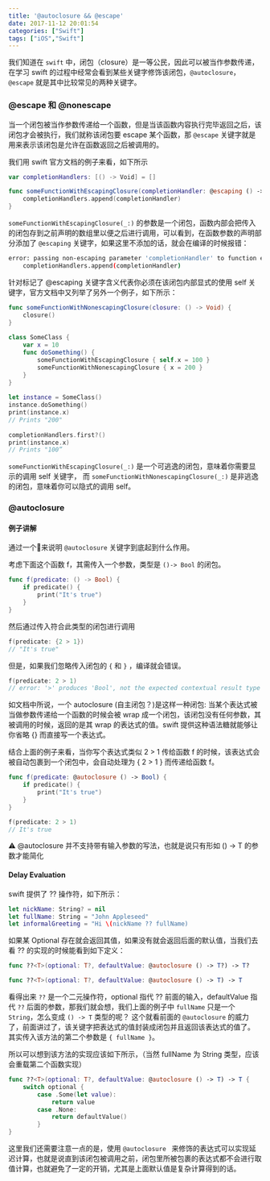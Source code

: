 ```yaml
---
title: '@autoclosure && @escape'
date: 2017-11-12 20:01:54
categories: ["Swift"]
tags: ["iOS","Swift"]
---
```


我们知道在 `swift` 中，闭包（closure）是一等公民，因此可以被当作参数传递，在学习 swift 的过程中经常会看到某些关键字修饰该闭包，`@autoclosure`， `@escape` 就是其中比较常见的两种关键字。


### @escape 和 @nonescape

当一个闭包被当作参数传递给一个函数，但是当该函数内容执行完毕返回之后，该闭包才会被执行，我们就称该闭包要 escape 某个函数，那 `@escape` 关键字就是用来表示该闭包是允许在函数返回之后被调用的。

我们用 swift 官方文档的例子来看，如下所示

``` Swift
var completionHandlers: [() -> Void] = []

func someFunctionWithEscapingClosure(completionHandler: @escaping () -> Void) {
    completionHandlers.append(completionHandler)
}
```

`someFunctionWithEscapingClosure(_:)` 的参数是一个闭包，函数内部会把传入的闭包存到之前声明的数组里以便之后进行调用，可以看到，在函数参数的声明部分添加了 `@escaping` 关键字，如果这里不添加的话，就会在编译的时候报错：

``` sh
error: passing non-escaping parameter 'completionHandler' to function expecting an @escaping closure
    completionHandlers.append(completionHandler)    
```

针对标记了 @escaping 关键字含义代表你必须在该闭包内部显式的使用 self 关键字，官方文档中又列举了另外一个例子，如下所示：

``` Swift
func someFunctionWithNonescapingClosure(closure: () -> Void) {
    closure()
}
 
class SomeClass {
    var x = 10
    func doSomething() {
        someFunctionWithEscapingClosure { self.x = 100 }
        someFunctionWithNonescapingClosure { x = 200 }
    }
}
 
let instance = SomeClass()
instance.doSomething()
print(instance.x)
// Prints "200"
 
completionHandlers.first?()
print(instance.x)
// Prints "100”
```

`someFunctionWithEscapingClosure(_:)` 是一个可逃逸的闭包，意味着你需要显示的调用 self 关键字， 而 `someFunctionWithNonescapingClosure(_:)` 是非逃逸的闭包，意味着你可以隐式的调用 self。


### @autoclosure


#### 例子讲解

通过一个🌰来说明 `@autoclosure` 关键字到底起到什么作用。

考虑下面这个函数 f，其需传入一个参数，类型是 `()-> Bool` 的闭包。

``` Swift
func f(predicate: () -> Bool) {
    if predicate() {
        print("It's true")
    }
}
```

然后通过传入符合此类型的闭包进行调用

``` Swift
f(predicate: {2 > 1})
// "It's true"
```

但是，如果我们忽略传入闭包的 `{` 和 `}` ，编译就会错误。

``` Swift
f(predicate: 2 > 1)
// error: '>' produces 'Bool', not the expected contextual result type '() -> Bool'
```

如文档中所说，一个 autoclosure (自主闭包？)是这样一种闭包: 当某个表达式被当做参数传递给一个函数的时候会被 wrap 成一个闭包，该闭包没有任何参数，其被调用的时候，返回的是其 wrap 的表达式的值。swift 提供这种语法糖就能够让你省略 {} 而直接写一个表达式。

结合上面的例子来看，当你写个表达式类似 2 > 1 传给函数 f 的时候，该表达式会被自动包裹到一个闭包中，会自动处理为 { 2 > 1 } 而传递给函数 f。

``` Swift
func f(predicate: @autoclosure () -> Bool) {
    if predicate() {
        print("It's true")
    }
}

f(predicate: 2 > 1)
// It's true
```

⚠️ @autoclosure 并不支持带有输入参数的写法，也就是说只有形如 () -> T 的参数才能简化


#### Delay Evaluation

swift 提供了 ?? 操作符，如下所示：

``` Swift
let nickName: String? = nil
let fullName: String = "John Appleseed"
let informalGreeting = "Hi \(nickName ?? fullName)
```

如果某 Optional 存在就会返回其值，如果没有就会返回后面的默认值，当我们去看 ?? 的实现的时候能看到如下定义：

``` Swift
func ??<T>(optional: T?, defaultValue: @autoclosure () -> T?) -> T?

func ??<T>(optional: T?, defaultValue: @autoclosure () -> T) -> T
```

看得出来 `??` 是一个二元操作符，optional 指代 ?? 前面的输入，defaultValue 指代 `??` 后面的参数，那我们就会想，我们上面的例子中 `fullName` 只是一个 `String`，怎么变成 `() -> T` 类型的呢？ 这个就看前面的 `@autoclosure` 的威力了，前面讲过了，该关键字把表达式的值封装成闭包并且返回该表达式的值了。 其实传入该方法的第二个参数是 `{ fullName }`。

所以可以想到该方法的实现应该如下所示，（当然 fullName 为 String 类型，应该会重载第二个函数实现）


``` Swift
func ??<T>(optional: T?, defaultValue: @autoclosure () -> T) -> T {
    switch optional {
        case .Some(let value):
            return value
        case .None:
            return defaultValue()
        }
}

```

这里我们还需要注意一点的是，使用 `@autoclosure ` 来修饰的表达式可以实现延迟计算，也就是说直到该闭包被调用之前，闭包里所被包裹的表达式都不会进行取值计算，也就避免了一定的开销，尤其是上面默认值是复杂计算得到的话。



